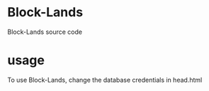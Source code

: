 # Block-Lands
Block-Lands source code

# usage
To use Block-Lands, change the database credentials in head.html
